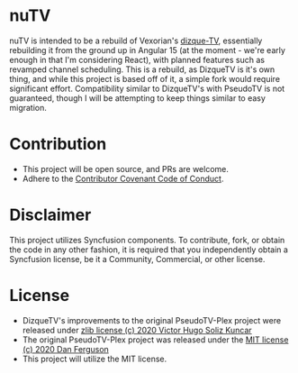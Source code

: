 # nuTV

nuTV is intended to be a rebuild of Vexorian's [dizque-TV](https://github.com/vexorian/dizquetv), essentially rebuilding it from the ground up in Angular 15 (at the moment - we're early enough in that I'm considering React), with planned features such as revamped channel scheduling. This is a rebuild, as DizqueTV is it's own thing, and while this project is based off of it, a simple fork would require significant effort. Compatibility similar to DizqueTV's with PseudoTV is not guaranteed, though I will be attempting to keep things similar to easy migration. 

# Contribution
- This project will be open source, and PRs are welcome. 
- Adhere to the [Contributor Covenant Code of Conduct](https://www.contributor-covenant.org/version/1/4/code-of-conduct/).

# Disclaimer

This project utilizes Syncfusion components. To contribute, fork, or obtain the code in any other fashion, it is required that you independently obtain a Syncfusion license, be it a Community, Commercial, or other license.

# License
- DizqueTV's improvements to the original PseudoTV-Plex project were released under [zlib license (c) 2020 Victor Hugo Soliz Kuncar](https://github.com/vexorian/dizquetv/blob/main/LICENSE)
- The original PseudoTV-Plex project was released under the [MIT license (c) 2020 Dan Ferguson](https://github.com/DEFENDORe/pseudotv/blob/665e71e24ee5e93d9c9c90545addb53fdc235ff6/LICENSE)
- This project will utilize the MIT license.